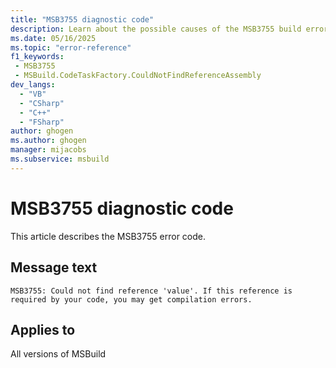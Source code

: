 ```yaml
---
title: "MSB3755 diagnostic code"
description: Learn about the possible causes of the MSB3755 build error, and get troubleshooting tips.
ms.date: 05/16/2025
ms.topic: "error-reference"
f1_keywords:
 - MSB3755
 - MSBuild.CodeTaskFactory.CouldNotFindReferenceAssembly
dev_langs:
  - "VB"
  - "CSharp"
  - "C++"
  - "FSharp"
author: ghogen
ms.author: ghogen
manager: mijacobs
ms.subservice: msbuild
---
```


# MSB3755 diagnostic code

<!-- :::ErrorDefinitionDescription::: -->
<!-- :::editable-content name="introDescription"::: -->
This article describes the MSB3755 error code.
<!-- :::editable-content-end::: -->

## Message text

<!-- :::editable-content name="messageText"::: -->
`MSB3755: Could not find reference 'value'. If this reference is required by your code, you may get compilation errors.`
<!-- :::editable-content-end::: -->
<!-- MSB3755: Could not find reference "{0}". If this reference is required by your code, you may get compilation errors. -->

<!-- :::editable-content name="postOutputDescription"::: -->
<!--
{StrBegin="MSB3755: "}
-->
<!-- :::editable-content-end::: -->
<!-- :::ErrorDefinitionDescription-end::: -->

## Applies to

All versions of MSBuild
